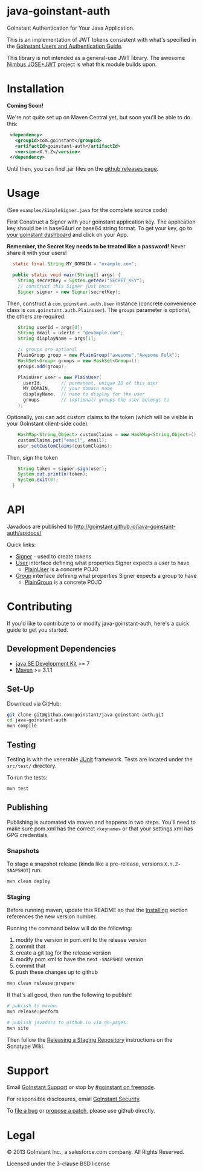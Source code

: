 # java-goinstant-auth

GoInstant Authentication for Your Java Application.

This is an implementation of JWT tokens consistent with what's specified in the
[GoInstant Users and Authentication
Guide](https://developers.goinstant.com/v1/security_and_auth/guides/users_and_authentication.html).

This library is not intended as a general-use JWT library.  The awesome [Nimbus
JOSE+JWT](https://bitbucket.org/nimbusds/nimbus-jose-jwt) project is what this
module builds upon.

# Installation

**Coming Soon!**

We're not quite set up on Maven Central yet, but soon you'll be able to do this:

```xml
 <dependency>
   <groupId>com.goinstant</groupId>
   <artifactId>goinstant-auth</artifactId>
   <version>X.Y.Z</version>
 </dependency>
```

Until then, you can find .jar files on the [github releases
page](https://github.com/goinstant/java-goinstant-auth/releases).

# Usage

(See `examples/SimpleSigner.java` for the complete source code)

First Construct a Signer with your goinstant application key. The application key
should be in base64url or base64 string format. To get your key, go to [your
goinstant dashboard](https://goinstant.com/dashboard) and click on your App.

**Remember, the Secret Key needs to be treated like a password!**
Never share it with your users!

```java
  static final String MY_DOMAIN = "example.com";

  public static void main(String[] args) {
    String secretKey = System.getenv("SECRET_KEY");
    // construct this Signer just once:
    Signer signer = new Signer(secretKey);
```

Then, construct a `com.goinstant.auth.User` instance (concrete convenience
class is `com.goinstant.auth.PlainUser`).  The `groups` parameter is optional,
the others are required.

```java
    String userId = args[0];
    String email = userId + "@example.com";
    String displayName = args[1];

    // groups are optional
    PlainGroup group = new PlainGroup("awesome","Awesome Folk");
    HashSet<Group> groups = new HashSet<Group>();
    groups.add(group);

    PlainUser user = new PlainUser(
      userId,       // permanent, unique ID of this user
      MY_DOMAIN,    // your domain name
      displayName,  // name to display for the user
      groups        // (optional) groups the user belongs to
    );
```

Optionally, you can add custom claims to the token (which will be visible in
your GoInstant client-side code).

```java
    HashMap<String,Object> customClaims = new HashMap<String,Object>();
    customClaims.put("email", email);
    user.setCustomClaims(customClaims);
```

Then, sign the token

```java
    String token = signer.sign(user);
    System.out.println(token);
    System.exit(0);
  }
```

# API

Javadocs are published to http://goinstant.github.io/java-goinstant-auth/apidocs/

Quick links:

- [Signer](http://goinstant.github.io/java-goinstant-auth/apidocs/com/goinstant/auth/Signer.html) - used to create tokens
- [User](http://goinstant.github.io/java-goinstant-auth/apidocs/com/goinstant/auth/User.html) interface defining what properties Signer expects a user to have
  - [PlainUser](http://goinstant.github.io/java-goinstant-auth/apidocs/com/goinstant/auth/PlainUser.html) is a concrete POJO
- [Group](http://goinstant.github.io/java-goinstant-auth/apidocs/com/goinstant/auth/Group.html) interface defining what properties Signer expects a group to have
  - [PlainGroup](http://goinstant.github.io/java-goinstant-auth/apidocs/com/goinstant/auth/PlainUser.html) is a concrete POJO

# Contributing

If you'd like to contribute to or modify java-goinstant-auth, here's a quick
guide to get you started.

## Development Dependencies

- [java SE Development Kit](http://www.oracle.com/technetwork/java/javase/downloads/index.html) >= 7
- [Maven](https://maven.apache.org) >= 3.1.1

## Set-Up

Download via GitHub:

```sh
git clone git@github.com:goinstant/java-goinstant-auth.git
cd java-goinstant-auth
mvn compile
```

## Testing

Testing is with the venerable [JUnit](http://junit.org/) framework.  Tests are
located under the `src/test/` directory.

To run the tests:

```sh
mvn test
```

## Publishing

Publishing is automated via maven and happens in two steps.  You'll need to
make sure pom.xml has the correct `<keyname>` or that your settings.xml has GPG
credentials.

### Snapshots

To stage a snapshot release (kinda like a pre-release, versions `X.Y.Z-SNAPSHOT`) run:

```sh
mvn clean deploy
```

### Staging

Before running maven, update this README so that the [Installing](#installing)
section references the new version number.

Running the command below will do the following:

1. modify the version in pom.xml to the release version
2. commit that
3. create a git tag for the release version
4. modify pom.xml to have the next `-SNAPSHOT` version
5. commit that
6. push these changes up to github

```sh
mvn clean release:prepare
```

If that's all good, then run the following to publish!

```sh
# publish to maven:
mvn release:perform

# publish javadocs to github.io via gh-pages:
mvn site
```

Then follow the [Releasing a Staging Repository](https://docs.sonatype.org/display/Repository/Sonatype+OSS+Maven+Repository+Usage+Guide#SonatypeOSSMavenRepositoryUsageGuide-ReleasingaStagingRepository) instructions on the Sonatype Wiki.

# Support

Email [GoInstant Support](mailto:support@goinstant.com) or stop by [#goinstant
on freenode](irc://irc.freenode.net#goinstant).

For responsible disclosures, email [GoInstant Security](mailto:security@goinstant.com).

To [file a bug](https://github.com/goinstant/java-goinstant-auth/issues) or
[propose a patch](https://github.com/goinstant/java-goinstant-auth/pulls),
please use github directly.

# Legal

&copy; 2013 GoInstant Inc., a salesforce.com company.  All Rights Reserved.

Licensed under the 3-clause BSD license
